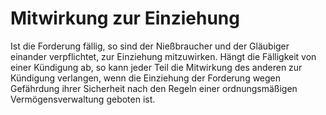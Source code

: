 # Mitwirkung zur Einziehung

Ist die Forderung fällig, so sind der Nießbraucher und der Gläubiger einander verpflichtet, zur Einziehung mitzuwirken. Hängt die Fälligkeit von einer Kündigung ab, so kann jeder Teil die Mitwirkung des anderen zur Kündigung verlangen, wenn die Einziehung der Forderung wegen Gefährdung ihrer Sicherheit nach den Regeln einer ordnungsmäßigen Vermögensverwaltung geboten ist. 

